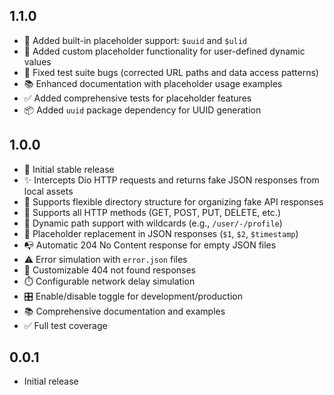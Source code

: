 ## 1.1.0

- 🎲 Added built-in placeholder support: `$uuid` and `$ulid`
- 🔧 Added custom placeholder functionality for user-defined dynamic values
- 🐛 Fixed test suite bugs (corrected URL paths and data access patterns)
- 📚 Enhanced documentation with placeholder usage examples
- ✅ Added comprehensive tests for placeholder features
- 📦 Added `uuid` package dependency for UUID generation

## 1.0.0

- 🎉 Initial stable release
- ✨ Intercepts Dio HTTP requests and returns fake JSON responses from local assets
- 📁 Supports flexible directory structure for organizing fake API responses
- 🔄 Supports all HTTP methods (GET, POST, PUT, DELETE, etc.)
- 🌟 Dynamic path support with wildcards (e.g., `/user/-/profile`)
- 🔧 Placeholder replacement in JSON responses (`$1`, `$2`, `$timestamp`)
- 📭 Automatic 204 No Content response for empty JSON files
- ⚠️ Error simulation with `error.json` files
- 🚫 Customizable 404 not found responses
- ⏱️ Configurable network delay simulation
- 🎛️ Enable/disable toggle for development/production
- 📚 Comprehensive documentation and examples
- ✅ Full test coverage

## 0.0.1

- Initial release
